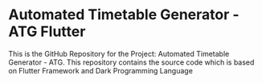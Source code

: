 # Automated Timetable Generator - ATG Flutter
This is the GitHub Repository for the Project: Automated Timetable Generator - ATG. This repository contains the source code which is based on Flutter Framework and Dark Programming Language
